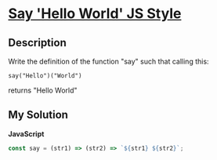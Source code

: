 # [Say 'Hello World' JS Style](https://www.codewars.com/kata/53a20af2e0afd3e2cd000333)

## Description

Write the definition of the function "say" such that calling this:

    say("Hello")("World")

returns "Hello World"

## My Solution

**JavaScript**

```js
const say = (str1) => (str2) => `${str1} ${str2}`;
```
